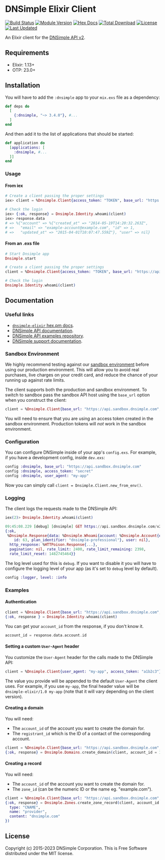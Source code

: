 # DNSimple Elixir Client

[![Build Status](https://github.com/dnsimple/dnsimple-elixir/actions/workflows/ci.yml/badge.svg)](https://github.com/dnsimple/dnsimple-elixir/actions/workflows/ci.yml)
[![Module Version](https://img.shields.io/hexpm/v/dnsimple.svg)](https://hex.pm/packages/dnsimple)
[![Hex Docs](https://img.shields.io/badge/hex-docs-lightgreen.svg)](https://hexdocs.pm/dnsimple/)
[![Total Download](https://img.shields.io/hexpm/dt/dnsimple.svg)](https://hex.pm/packages/dnsimple)
[![License](https://img.shields.io/hexpm/l/dnsimple.svg)](https://github.com/dnsimple/dnsimple-elixir/blob/main/LICENSE.md)
[![Last Updated](https://img.shields.io/github/last-commit/dnsimple/dnsimple-elixir.svg)](https://github.com/dnsimple/dnsimple-elixir/commits/main)

An Elixir client for the [DNSimple API v2](https://developer.dnsimple.com/v2/).

## Requirements

* Elixir: 1.13+
* OTP: 23.0+

## Installation

You will have to add the `:dnsimple` app to your `mix.exs` file as a dependency:

```elixir
def deps do
  [
    {:dnsimple, "~> 3.4.0"}, #...
  ]
end
```

And then add it to the list of applications that should be started:

```elixir
def application do
  [applications: [
    :dnsimple, #...
  ]]
end
```

### Usage

#### From iex

```elixir
# Create a client passing the proper settings
iex> client = %Dnsimple.Client{access_token: "TOKEN", base_url: "https://api.sandbox.dnsimple.com/"}

# Check the login
iex> {:ok, response} = Dnsimple.Identity.whoami(client)
iex> response.data
# => %{"account" => %{"created_at" => "2014-05-19T14:20:32.263Z",
# =>   "email" => "example-account@example.com", "id" => 1,
# =>   "updated_at" => "2015-04-01T10:07:47.559Z"}, "user" => nil}
```

#### From an .exs file

```elixir
# Start Dnsimple app
Dnsimple.start

# Create a client passing the proper settings
client = %Dnsimple.Client{access_token: "TOKEN", base_url: "https://api.sandbox.dnsimple.com/"}

# Check the login
Dnsimple.Identity.whoami(client)
```

## Documentation

### Useful links

* [`dnsimple-elixir` hex.pm docs](https://hexdocs.pm/dnsimple/readme.html).
* [DNSimple API documentation](https://developer.dnsimple.com).
* [DNSimple API examples repository](https://github.com/dnsimple/dnsimple-api-examples).
* [DNSimple support documentation](https://support.dnsimple.com).

### Sandbox Environment

We highly recommend testing against our [sandbox environment](https://developer.dnsimple.com/sandbox/) before using our production environment. This will allow you to avoid real purchases, live charges on your credit card, and reduce the chance of your running up against rate limits.

The client supports both the production and sandbox environment. To switch to sandbox pass the sandbox API host using the `base_url` option when you construct the client:

```elixir
client = %Dnsimple.Client{base_url: "https://api.sandbox.dnsimple.com", access_token: "a1b2c3"}
```

You will need to ensure that you are using an access token created in the sandbox environment. Production tokens will *not* work in the sandbox environment.

### Configuration

You can configure DNSimple inside of your app's `config.exs`. For example, if you have a development config, inside `dev.exs`:

```elixir
config :dnsimple, base_url: "https://api.sandbox.dnsimple.com"
config :dnsimple, access_token: "secret"
config :dnsimple, user_agent: "my-app"
```

Now you can simply call `client = Dnsimple.Client.new_from_env()`.

### Logging

The client logs the requests made to the DNSimple API:

```elixir
iex(2)> Dnsimple.Identity.whoami(client)

09:45:08.229 [debug] [dnsimple] GET https://api.sandbox.dnsimple.com/v2/whoami
{:ok,
 %Dnsimple.Response{data: %Dnsimple.Whoami{account: %Dnsimple.Account{email: "javier@dnsimple.com",
    id: 63, plan_identifier: "dnsimple-professional"}, user: nil},
  http_response: %HTTPoison.Response{...},
  pagination: nil, rate_limit: 2400, rate_limit_remaining: 2398,
  rate_limit_reset: 1482745464}}
```

The log level used for this is `debug`. If you want to disable it you will have to configure the logging level of your app (as it's set to `debug` level by default).

```elixir
config :logger, level: :info
```

### Examples

#### Authentication

```elixir
client = %Dnsimple.Client{base_url: "https://api.sandbox.dnsimple.com", access_token: "a1b2c3"}
{:ok, response } = Dnsimple.Identity.whoami(client)
```

You can get your `account_id` from the response, if you don't know it.

```elixir
account_id = response.data.account.id
```

#### Setting a custom `User-Agent` header

You customize the `User-Agent` header for the calls made to the DNSimple API:

```elixir
client = %Dnsimple.Client{user_agent: "my-app", access_token: "a1b2c3"}
```

The value you provide will be appended to the default `User-Agent` the client uses. For example, if you use `my-app`, the final header value will be `dnsimple-elixir/1.0 my-app` (note that it will vary depending on the client version).

#### Creating a domain

You will need:

* The `account_id` of the account you want to create the domain for.
* The `registrant_id` which is the ID of a contact of the corresponding account.

```elixir
client = %Dnsimple.Client{base_url: "https://api.sandbox.dnsimple.com", access_token: "a1b2c3"}
{:ok, response} = Dnsimple.Domains.create_domain(client, account_id = 1010, %{name: "example.com", registrant: registrant_id = 123})
```

#### Creating a record

You will need:

* The `account_id` of the account you want to create the domain for.
* The `zone_id` (can be the numeric ID or the name eg. "example.com").

```elixir
client = %Dnsimple.Client{base_url: "https://api.sandbox.dnsimple.com", access_token: "a1b2c3"}
{:ok, response} = Dnsimple.Zones.create_zone_record(client, account_id = 1010, zone_id = "example.com", %{
  type: "CNAME",
  name: "provider",
  content: "dnsimple.com"
})
```

## License

Copyright (c) 2015-2023 DNSimple Corporation. This is Free Software distributed under the MIT license.
